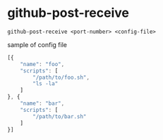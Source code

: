 github-post-receive
===================

`github-post-receive <port-number> <config-file>`

sample of config file
```js
[{
    "name": "foo",
    "scripts": [
        "/path/to/foo.sh",
        "ls -la"
    ]
}, {
    "name": "bar",
    "scripts": [
        "/path/to/bar.sh"
    ]
}]
```

